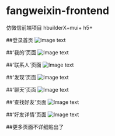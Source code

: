 # fangweixin-frontend
仿微信前端项目 hbuilderX+mui+ h5+

##登录首页
![Image text](/ReadMeImg/1.PNG)

##'我的'页面
![Image text](/ReadMeImg/2.PNG)

##'联系人'页面
![Image text](/ReadMeImg/3.PNG)

##'发现'页面
![Image text](/ReadMeImg/4.PNG)

##'聊天'页面
![Image text](/ReadMeImg/5.PNG)

##'查找好友'页面
![Image text](/ReadMeImg/6.PNG)

##'好友详情'页面
![Image text](/ReadMeImg/7.PNG)

##更多页面不详细贴出了
